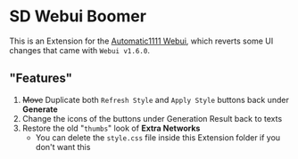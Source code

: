 ﻿# SD Webui Boomer
This is an Extension for the [Automatic1111 Webui](https://github.com/AUTOMATIC1111/stable-diffusion-webui), which reverts some UI changes that came with `Webui v1.6.0`.

## "Features"
1. ~~Move~~ Duplicate both `Refresh Style` and `Apply Style` buttons back under **Generate**
2. Change the icons of the buttons under Generation Result back to texts
3. Restore the old "`thumbs`" look of **Extra Networks**
    - You can delete the `style.css` file inside this Extension folder if you don't want this
